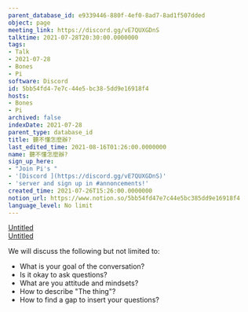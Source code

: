 ```yaml
---
parent_database_id: e9339446-880f-4ef0-8ad7-8ad1f507dded
object: page
meeting_link: https://discord.gg/vE7QUXGDnS
talktime: 2021-07-28T20:30:00.0000000
tags:
- Talk
- 2021-07-28
- Bones
- Pi
software: Discord
id: 5bb54fd4-7e7c-44e5-bc38-5dd9e16918f4
hosts:
- Bones
- Pi
archived: false
indexDate: 2021-07-28
parent_type: database_id
title: 聽不懂怎麼辦?
last_edited_time: 2021-08-16T01:26:00.0000000
name: 聽不懂怎麼辦?
sign_up_here:
- "Join Pi's "
- '[Discord ](https://discord.gg/vE7QUXGDnS)'
- 'server and sign up in #annoncements!'
created_time: 2021-07-26T15:26:00.0000000
notion_url: https://www.notion.so/5bb54fd47e7c44e5bc385dd9e16918f4
language_level: No limit
---
```




[Untitled](https://www.notion.so/12c4a9e645d54aefa860b5f927a0b220)   
[Untitled](https://www.notion.so/482e61b02b9c4456b2b4fe86bb7544c6)   


We will discuss the following but not limited to:
   - What is your goal of the conversation?
   - Is it okay to ask questions?
   - What are you attitude and mindsets?
   - How to describe "The thing"?
   - How to find a gap to insert your questions?







